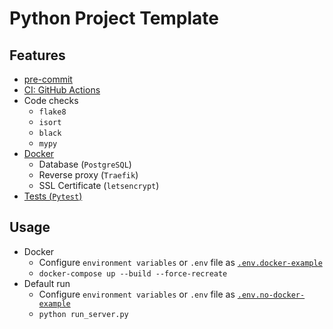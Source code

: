 # Python Project Template

## Features
* [pre-commit](.pre-commit-config.yaml)
* [CI: GitHub Actions](.github/workflows/code_checks.yml)
* Code checks
  * `flake8`
  * `isort`
  * `black`
  * `mypy`
* [Docker](docker-compose.yml)
  * Database (`PostgreSQL`)
  * Reverse proxy (`Traefik`)
  * SSL Certificate (`letsencrypt`)
* [Tests (`Pytest`)](tests)

## Usage

* Docker
  * Configure `environment variables` or `.env` file as [`.env.docker-example`](.env.docker-example)
  * `docker-compose up --build --force-recreate`
* Default run
  * Configure `environment variables` or `.env` file as [`.env.no-docker-example`](.env.no-docker-example)
  * `python run_server.py`
